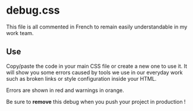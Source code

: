 # debug.css

This file is all commented in French to remain easily understandable in my work team.

## Use

Copy/paste the code in your main CSS file or create a new one to use it. It will show you some errors caused by tools we use in our everyday work such as broken links or style configuration inside your HTML.

Errors are shown in red and warnings in orange.

Be sure to **remove** this debug when you push your project in production !
